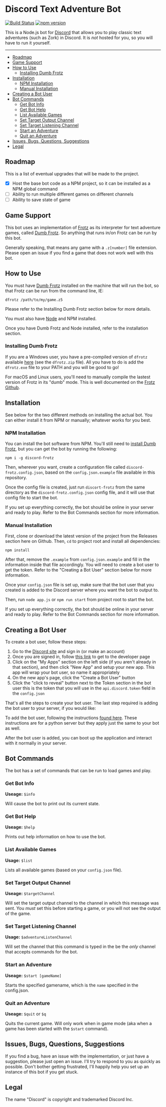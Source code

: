 # Discord Text Adventure Bot

[![Build Status](https://travis-ci.org/aeolingamenfel/discord-text-adventure-bot.svg?branch=master)](https://travis-ci.org/aeolingamenfel/discord-text-adventure-bot)
[![npm version](https://badge.fury.io/js/discord-frotz.svg)](https://badge.fury.io/js/discord-frotz)

This is a Node.js bot for [Discord](https://discordapp.com/) that allows you to
play classic text adventures (such as Zork) in Discord. It is *not* hosted for
you, so you will have to run it yourself.

---

  - [Roadmap](#roadmap)
  - [Game Support](#game-support)
  - [How to Use](#how-to-use)
    - [Installing Dumb Frotz](#installing-dumb-frotz)
  - [Installation](#installation)
    - [NPM Installation](#npm-installation)
    - [Manual Installation](#manual-installation)
  - [Creating a Bot User](#creating-a-bot-user)
  - [Bot Commands](#bot-commands)
    - [Get Bot Info](#get-bot-info)
    - [Get Bot Help](#get-bot-help)
    - [List Available Games](#list-available-games)
    - [Set Target Output Channel](#set-target-output-channel)
    - [Set Target Listening Channel](#set-target-listening-channel)
    - [Start an Adventure](#start-an-adventure)
    - [Quit an Adventure](#quit-an-adventure)
  - [Issues, Bugs, Questions, Suggestions](#issues-bugs-questions-suggestions)
  - [Legal](#legal)

## Roadmap

This is a list of eventual upgrades that will be made to the project.

  - [x] Host the base bot code as a NPM project, so it can be installed as a NPM global command
  - [ ] Ability to run multiple different games on different channels
  - [ ] Ability to save state of game

## Game Support

This bot uses an implementation of [Frotz](http://frotz.sourceforge.net/) as its
interpreter for text adventure games, called
[Dumb Frotz](https://github.com/DavidGriffith/frotz/blob/master/DUMB). So
anything that runs in/on Frotz can be run by this bot.

Generally speaking, that means any game with a `.z[number]` file extension.
Please open an issue if you find a game that does not work well with this bot.

## How to Use

You must have
[Dumb Frotz](https://github.com/DavidGriffith/frotz/blob/master/DUMB) installed
on the machine that will run the bot, so that Frotz can be run from the command
line, IE:

```
dfrotz /path/to/my/game.z5
```

Please refer to the Installing Dumb Frotz section below for more details.

You must also have [Node](https://nodejs.org/en/) and NPM installed.

Once you have Dumb Frotz and Node installed, refer to the installation section.

### Installing Dumb Frotz

If you are a Windows user, you have a pre-compiled version of `dfrotz` available
[here](http://www.ifarchive.org/indexes/if-archiveXinfocomXinterpretersXfrotz.html)
(see the `dfrotz.zip` file). All you have to do is add the `dfrotz.exe` file to
your PATH and you will be good to go!

For macOS and Linux users, you'll need to manually compile the lastest version of
Frotz in its "dumb" mode. This is well documented on the
[Frotz Github](https://github.com/DavidGriffith/frotz).

## Installation

See below for the two different methods on installing the actual bot. You can
either install it from NPM or manually; whatever works for you best.

### NPM Installation

You can install the bot software from NPM. You'll still need to
[install Dumb Frotz](#installing-dumb-frotz), but you can get the bot by running
the following:

```CLI
npm i -g discord-frotz
```

Then, wherever you want, create a configuration file called
`discord-frotz.config.json`, based on the `config.json.example` file available
in this repository.

Once the config file is created, just run `discort-frotz` from the same
directory as the `discord-frotz.config.json` config file, and it will use that
config file to start the bot.

If you set up everything correctly, the bot should be online in your server
and ready to play. Refer to the Bot Commands section for more information.

### Manual Installation

First, clone or download the latest version of the project from the Releases
section here on Github. Then, `cd` to project root and install all dependencies:

```CLI
npm install
```

After that, remove the `.example` from `config.json.example` and fill in the
information inside that file accordingly. You will need to create a bot user to
get the token. Refer to the "Creating a Bot User" section below for more
information.

Once your `config.json` file is set up, make sure that the bot user that you
created is added to the Discord server where you want the bot to output to.

Then, run `node app.js` or `npm run start` from project root to start the bot.

If you set up everything correctly, the bot should be online in your server
and ready to play. Refer to the Bot Commands section for more information.

## Creating a Bot User

To create a bot user, follow these steps:

1. Go to the [Discord site](https://discord.gg/) and sign in (or make an
account)
2. Once you are signed in, follow
[this link](https://discordapp.com/developers/applications/me) to get to the
developer page
3. Click on the "My Apps" section on the left side (if you aren't already in
that section), and then click "New App" and setup your new app. This app will
wrap your bot user, so name it appropriately
4. On the new app's page, click the "Create a Bot User" button
5. Click the "click to reveal" button next to the Token section in the bot user
this is the token that you will use in the `api.discord.token` field in the
`config.json`

That's all the steps to create your bot user. The last step required is adding
the bot user to your server, if you would like:

To add the bot user, following the instructions [found here](http://stackoverflow.com/questions/37689289/joining-a-server-with-the-discord-python-api).
These instructions are for a python server but they apply just the same to your
bot as well.

After the bot user is added, you can boot up the application and interact with
it normally in your server.

## Bot Commands

The bot has a set of commands that can be run to load games and play.

### Get Bot Info

**Useage:** `$info`

Will cause the bot to print out its current state.

### Get Bot Help

**Useage:** `$help`

Prints out help information on how to use the bot.

### List Available Games

**Usage:** `$list`

Lists all available games (based on your `config.json` file).

### Set Target Output Channel

**Useage:** `$targetChannel`

Will set the target output channel to the channel in which this message was
sent. You *must* set this before starting a game, or you will not see the
output of the game.

### Set Target Listening Channel

**Usage:** `$adventureListenChannel`

Will set the channel that this command is typed in the be the *only* channel
that accepts commands for the bot.

### Start an Adventure

**Useage:** `$start [gameName]`

Starts the specified gamename, which is the `name` specified in the config.json.

### Quit an Adventure

**Useage:** `$quit` or `$q`

Quits the current game. Will only work when in game mode (aka when a game has
been started with the `$start` command).

## Issues, Bugs, Questions, Suggestions

If you find a bug, have an issue with the implementation, or just have a
suggestion, please just open an issue. I'll try to respond to you as quickly
as possible. Don't bother getting frustrated, I'll happily help you set up an
instance of this bot if you get stuck.

## Legal

The name "Discord" is copyright and trademarked Discord Inc.
